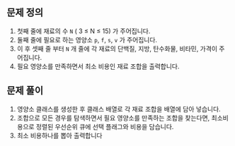 ## 문제 정의

1. 첫째 줄에 재료의 수 `N` ( 3 ≤ N ≤ 15) 가 주어집니다.
2. 둘째 줄에 필요로 하는 영양소 `p`, `f`, `s`, `v` 가 주어집니다.
3. 이 후 셋째 줄 부터 `N` 개 줄에 각 재료의 단백질, 지방, 탄수화물, 비타민, 가격이 주어집니다.
4. 필요 영양소를 만족하면서 최소 비용인 재료 조합을 출력합니다.

## 문제 풀이

1. 영양소 클래스를 생성한 후 클래스 배열로 각 재료 조합을 배열에 담아 넣습니다.
2. 조합으로 모든 경우를 탐색하면서 필요 영양소를 만족하는 조합을 찾는다면, 최소비용으로 정렬된 우선순위 큐에 선택 플래그와 비용을 담습니다.
3. 최소 비용하나를 뽑아 출력합니다